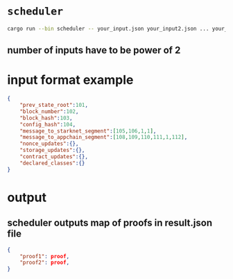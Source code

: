 # `scheduler`

```sh
cargo run --bin scheduler -- your_input.json your_input2.json ... your_input2^n
```
## number of inputs have to be power of 2
# input format example

```json
{
    "prev_state_root":101, 
    "block_number":102, 
    "block_hash":103, 
    "config_hash":104, 
    "message_to_starknet_segment":[105,106,1,1], 
    "message_to_appchain_segment":[108,109,110,111,1,112],
    "nonce_updates":{},
    "storage_updates":{},
    "contract_updates":{},
    "declared_classes":{}
}
```

# output
## scheduler outputs map of proofs in result.json file 
```json
{
    "proof1": proof,
    "proof2": proof,
}
```
